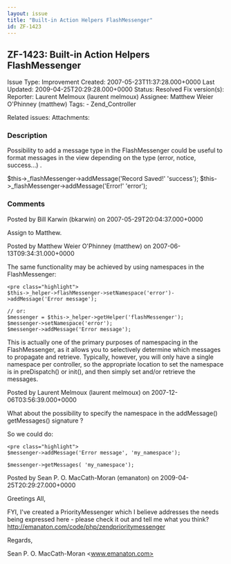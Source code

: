 ```yaml
---
layout: issue
title: "Built-in Action Helpers FlashMessenger"
id: ZF-1423
---
```


ZF-1423: Built-in Action Helpers FlashMessenger
-----------------------------------------------

 Issue Type: Improvement Created: 2007-05-23T11:37:28.000+0000 Last Updated: 2009-04-25T20:29:28.000+0000 Status: Resolved Fix version(s): 
 Reporter:  Laurent Melmoux (laurent melmoux)  Assignee:  Matthew Weier O'Phinney (matthew)  Tags: - Zend\_Controller
 
 Related issues: 
 Attachments: 
### Description

Possibility to add a message type in the FlashMessenger could be useful to format messages in the view depending on the type (error, notice, success...) .

$this->\_flashMessenger->addMessage('Record Saved!' 'success'); $this->\_flashMessenger->addMessage('Error!' 'error');

 

 

### Comments

Posted by Bill Karwin (bkarwin) on 2007-05-29T20:04:37.000+0000

Assign to Matthew.

 

 

Posted by Matthew Weier O'Phinney (matthew) on 2007-06-13T09:34:31.000+0000

The same functionality may be achieved by using namespaces in the FlashMessenger:

 
    <pre class="highlight">
    $this->_helper->flashMessenger->setNamespace('error')->addMessage('Error message');
    
    // or:
    $messenger = $this->_helper->getHelper('flashMessenger');
    $messenger->setNamespace('error');
    $messenger->addMessage('Error message');


This is actually one of the primary purposes of namespacing in the FlashMessenger, as it allows you to selectively determine which messages to propagate and retrieve. Typically, however, you will only have a single namespace per controller, so the appropriate location to set the namespace is in preDispatch() or init(), and then simply set and/or retrieve the messages.

 

 

Posted by Laurent Melmoux (laurent melmoux) on 2007-12-06T03:56:39.000+0000

What about the possibility to specify the namespace in the addMessage() getMessages() signature ?

So we could do:

 
    <pre class="highlight">
    $messenger->addMessage('Error message', 'my_namespace');
    
    $messenger->getMessages( 'my_namespace');


 

 

Posted by Sean P. O. MacCath-Moran (emanaton) on 2009-04-25T20:29:27.000+0000

Greetings All,

FYI, I've created a PriorityMessenger which I believe addresses the needs being expressed here - please check it out and tell me what you think? <http://emanaton.com/code/php/zendprioritymessenger>

Regards,

Sean P. O. MacCath-Moran <www.emanaton.com>

 

 